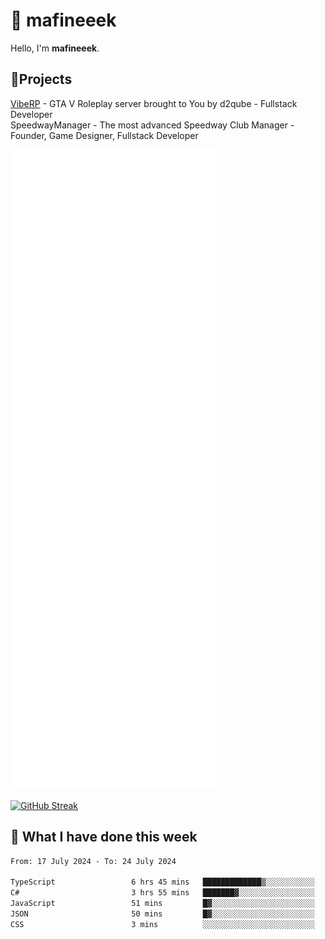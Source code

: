 # 👋 mafineeek
Hello, I'm **mafineeek**.

## 📝Projects

[VibeRP](https://v-rp.pl) - GTA V Roleplay server brought to You by d2qube - Fullstack Developer<br/>
SpeedwayManager - The most advanced Speedway Club Manager - Founder, Game Designer, Fullstack Developer


![](./github-metrics.svg)

[![GitHub Streak](https://streak-stats.demolab.com/?user=mafineeek)](https://git.io/streak-stats)

## 📰 What I have done this week
<!--START_SECTION:waka-->

```txt
From: 17 July 2024 - To: 24 July 2024

TypeScript                 6 hrs 45 mins   █████████████▒░░░░░░░░░░░   53.99 %
C#                         3 hrs 55 mins   ███████▓░░░░░░░░░░░░░░░░░   31.32 %
JavaScript                 51 mins         █▓░░░░░░░░░░░░░░░░░░░░░░░   06.83 %
JSON                       50 mins         █▓░░░░░░░░░░░░░░░░░░░░░░░   06.69 %
CSS                        3 mins          ░░░░░░░░░░░░░░░░░░░░░░░░░   00.53 %
```

<!--END_SECTION:waka-->
